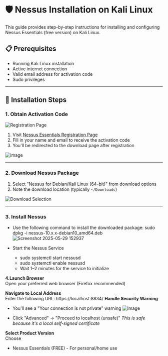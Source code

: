 # 🛡️ Nessus Installation on Kali Linux

This guide provides step-by-step instructions for installing and configuring Nessus Essentials (free version) on Kali Linux.

## 📋 Prerequisites
- Running Kali Linux installation 
- Active internet connection
- Valid email address for activation code
- Sudo privileges

---

## 🚀 Installation Steps

### 1. Obtain Activation Code
![Registration Page](https://github.com/user-attachments/assets/ccb1a710-0837-4d62-9ad8-7024953325e7)

1. Visit [Nessus Essentials Registration Page](https://www.tenable.com/products/nessus/nessus-essentials)
2. Fill in your name and email to receive the activation code
3. You'll be redirected to the download page after registration

![image](https://github.com/user-attachments/assets/cdbeff25-9778-44ad-bc2c-b7b9295b4afa)

---

### 2. Download Nessus Package
1. Select "Nessus for Debian/Kali Linux (64-bit)" from download options
2. Note the download location (typically `~/Downloads`)

![Download Selection](https://github.com/user-attachments/assets/962dadf6-eee5-4272-9646-c4c3fa9e6daf)

---

### 3. Install Nessus
- Use the following command to install the downloaded package:
sudo dpkg -i nessus-10.x.x-debian10_amd64.deb
![Screenshot 2025-05-29 152937](https://github.com/user-attachments/assets/4923c940-723a-4468-b248-1aec264514ba)

- Start the Nessus Service
  - sudo systemctl start nessusd
  - sudo systemctl enable nessusd
  - Wait 1–2 minutes for the service to initialize



 **4.Launch Browser**  
   Open your preferred web browser (Firefox recommended)

**Navigate to Local Address**  
   Enter the following URL: https://localhost:8834/
 **Handle Security Warning**  
- You'll see a "Your connection is not private" warning
![image](https://github.com/user-attachments/assets/e0987644-3bbe-47f2-924c-118fbf54e7fa)

- Click "Advanced" → "Proceed to localhost (unsafe)"
*This is safe because it's a local self-signed certificate*

**Select Product Version**  
Choose 
+ Nessus Essentials (FREE) - For personal/home use



